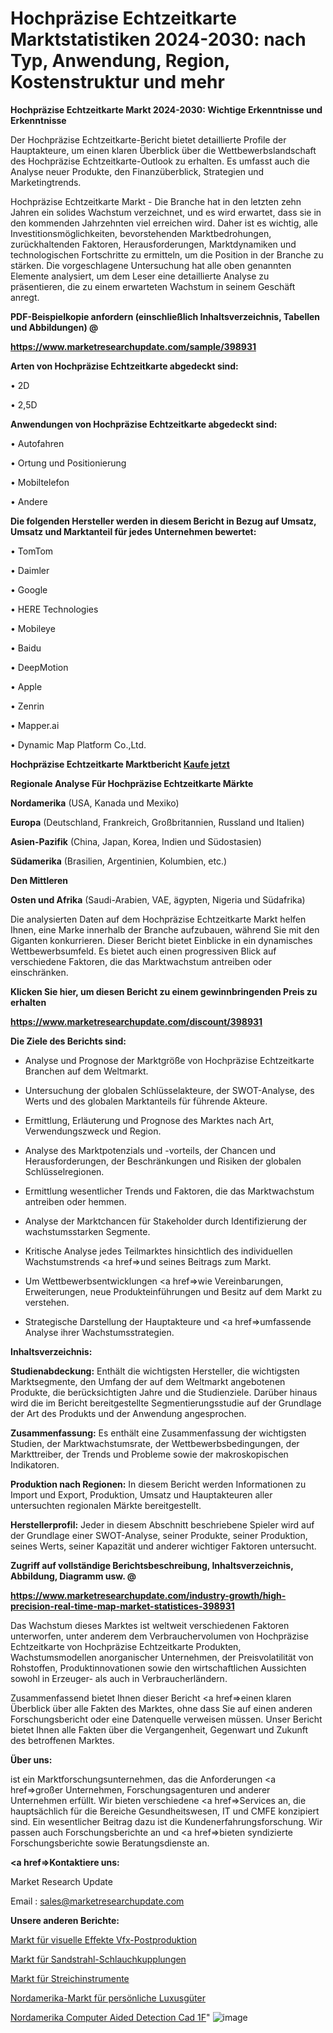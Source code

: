 # Hochpräzise Echtzeitkarte Marktstatistiken 2024-2030: nach Typ, Anwendung, Region, Kostenstruktur und mehr

<strong>Hochpräzise Echtzeitkarte Markt 2024-2030: Wichtige Erkenntnisse und Erkenntnisse</strong>

Der Hochpräzise Echtzeitkarte-Bericht bietet detaillierte Profile der Hauptakteure, um einen klaren Überblick über die Wettbewerbslandschaft des Hochpräzise Echtzeitkarte-Outlook zu erhalten. Es umfasst auch die Analyse neuer Produkte, den Finanzüberblick, Strategien und Marketingtrends.

Hochpräzise Echtzeitkarte Markt - Die Branche hat in den letzten zehn Jahren ein solides Wachstum verzeichnet, und es wird erwartet, dass sie in den kommenden Jahrzehnten viel erreichen wird. Daher ist es wichtig, alle Investitionsmöglichkeiten, bevorstehenden Marktbedrohungen, zurückhaltenden Faktoren, Herausforderungen, Marktdynamiken und technologischen Fortschritte zu ermitteln, um die Position in der Branche zu stärken. Die vorgeschlagene Untersuchung hat alle oben genannten Elemente analysiert, um dem Leser eine detaillierte Analyse zu präsentieren, die zu einem erwarteten Wachstum in seinem Geschäft anregt.



<strong><b>PDF-Beispielkopie anfordern (einschließlich Inhaltsverzeichnis, Tabellen und Abbildungen) @ </b></strong>

<strong><a href=https://www.marketresearchupdate.com/sample/398931>

<strong>https://www.marketresearchupdate.com/sample/398931</u></a></strong></strong>



<strong>Arten von Hochpräzise Echtzeitkarte abgedeckt sind:</strong>

• 2D

• 2,5D



<strong>Anwendungen von Hochpräzise Echtzeitkarte abgedeckt sind:</strong>

• Autofahren

• Ortung und Positionierung

• Mobiltelefon

• Andere



<strong>Die folgenden Hersteller werden in diesem Bericht in Bezug auf Umsatz, Umsatz und Marktanteil für jedes Unternehmen bewertet:</strong>

• TomTom

• Daimler

• Google

• HERE Technologies

• Mobileye

• Baidu

• DeepMotion

• Apple

• Zenrin

• Mapper.ai

• Dynamic Map Platform Co.,Ltd.



<strong>Hochpräzise Echtzeitkarte Marktbericht <a href=https://www.marketresearchupdate.com/buynow/398931>Kaufe jetzt</a></strong>



<strong>Regionale Analyse Für Hochpräzise Echtzeitkarte Märkte</strong>



<strong>Nordamerika</strong> (USA, Kanada und Mexiko)



<strong>Europa</strong> (Deutschland, Frankreich, Großbritannien, Russland und Italien)



<strong>Asien-Pazifik</strong> (China, Japan, Korea, Indien und Südostasien)



<strong>Südamerika</strong> (Brasilien, Argentinien, Kolumbien, etc.)



<strong>Den Mittleren</strong> 

<strong>Osten und Afrika</strong> (Saudi-Arabien, VAE, ägypten, Nigeria und Südafrika)

Die analysierten Daten auf dem Hochpräzise Echtzeitkarte Markt helfen Ihnen, eine Marke innerhalb der Branche aufzubauen, während Sie mit den Giganten konkurrieren. Dieser Bericht bietet Einblicke in ein dynamisches Wettbewerbsumfeld. Es bietet auch einen progressiven Blick auf verschiedene Faktoren, die das Marktwachstum antreiben oder einschränken.



<strong>Klicken Sie hier, um diesen Bericht zu einem gewinnbringenden Preis zu erhalten
</strong>

<strong><a href=https://www.marketresearchupdate.com/discount/398931>https://www.marketresearchupdate.com/discount/398931</b></u></strong></a>



<strong>Die Ziele des Berichts sind:</strong>

- Analyse und Prognose der Marktgröße von Hochpräzise Echtzeitkarte Branchen auf dem Weltmarkt.

- Untersuchung der globalen Schlüsselakteure, der SWOT-Analyse, des Werts und des globalen Marktanteils für führende Akteure.

- Ermittlung, Erläuterung und Prognose des Marktes nach Art, Verwendungszweck und Region.

- Analyse des Marktpotenzials und -vorteils, der Chancen und Herausforderungen, der Beschränkungen und Risiken der globalen Schlüsselregionen.

- Ermittlung wesentlicher Trends und Faktoren, die das Marktwachstum antreiben oder hemmen.

- Analyse der Marktchancen für Stakeholder durch Identifizierung der wachstumsstarken Segmente.

- Kritische Analyse jedes Teilmarktes hinsichtlich des individuellen Wachstumstrends <a href=>und</a> seines Beitrags zum Markt.

- Um Wettbewerbsentwicklungen <a href=>wie</a> Vereinbarungen, Erweiterungen, neue Produkteinführungen und Besitz auf dem Markt zu verstehen.

- Strategische Darstellung der Hauptakteure und <a href=>umfas</a>sende Analyse ihrer Wachstumsstrategien.



<strong>Inhaltsverzeichnis:</strong>



<strong>Studienabdeckung:</strong> Enthält die wichtigsten Hersteller, die wichtigsten Marktsegmente, den Umfang der auf dem Weltmarkt angebotenen Produkte, die berücksichtigten Jahre und die Studienziele. Darüber hinaus wird die im Bericht bereitgestellte Segmentierungsstudie auf der Grundlage der Art des Produkts und der Anwendung angesprochen.



<strong>Zusammenfassung:</strong> Es enthält eine Zusammenfassung der wichtigsten Studien, der Marktwachstumsrate, der Wettbewerbsbedingungen, der Markttreiber, der Trends und Probleme sowie der makroskopischen Indikatoren.



<strong>Produktion nach Regionen:</strong> In diesem Bericht werden Informationen zu Import und Export, Produktion, Umsatz und Hauptakteuren aller untersuchten regionalen Märkte bereitgestellt.



<strong>Herstellerprofil:</strong> Jeder in diesem Abschnitt beschriebene Spieler wird auf der Grundlage einer SWOT-Analyse, seiner Produkte, seiner Produktion, seines Werts, seiner Kapazität und anderer wichtiger Faktoren untersucht.



<strong><b>Zugriff auf vollständige Berichtsbeschreibung, Inhaltsverzeichnis, Abbildung, Diagramm usw. @ </b></strong>

<strong><a href=https://www.marketresearchupdate.com/industry-growth/high-precision-real-time-map-market-statistices-398931>https://www.marketresearchupdate.com/industry-growth/high-precision-real-time-map-market-statistices-398931</a></strong>

Das Wachstum dieses Marktes ist weltweit verschiedenen Faktoren unterworfen, unter anderem dem Verbrauchervolumen von Hochpräzise Echtzeitkarte von Hochpräzise Echtzeitkarte Produkten, Wachstumsmodellen anorganischer Unternehmen, der Preisvolatilität von Rohstoffen, Produktinnovationen sowie den wirtschaftlichen Aussichten sowohl in Erzeuger- als auch in Verbraucherländern.

Zusammenfassend bietet Ihnen dieser Bericht <a href=>einen</a> klaren Überblick über alle Fakten des Marktes, ohne dass Sie auf einen anderen Forschungsbericht oder eine Datenquelle verweisen müssen. Unser Bericht bietet Ihnen alle Fakten über die Vergangenheit, Gegenwart und Zukunft des betroffenen Marktes.



<strong>Über uns:</strong>

 ist ein Marktforschungsunternehmen, das die Anforderungen <a href=>großer</a> Unternehmen, Forschungsagenturen und anderer Unternehmen erfüllt. Wir bieten verschiedene <a href=>Services</a> an, die hauptsächlich für die Bereiche Gesundheitswesen, IT und CMFE konzipiert sind. Ein wesentlicher Beitrag dazu ist die Kundenerfahrungsforschung. Wir passen auch Forschungsberichte an und <a href=>bieten</a> syndizierte Forschungsberichte sowie Beratungsdienste an.



<strong><a href=>Kontaktiere uns:</a></strong>

Market Research Update

Email : sales@marketresearchupdate.com



<strong>Unsere anderen Berichte:</strong>

<a href=https://www.linkedin.com/pulse/visual-effects-vfx-post-production-market-2023-challenges>Markt für visuelle Effekte Vfx-Postproduktion</a>

<a href=https://www.linkedin.com/pulse/sandblast-hose-couplings-market-size>Markt für Sandstrahl-Schlauchkupplungen</a>

<a href=https://www.linkedin.com/pulse/strings-instrument-market-2023-remarking-enormous>Markt für Streichinstrumente</a>

<a href=https://www.linkedin.com/pulse/north-america-personal-luxury-goods-market>Nordamerika-Markt für persönliche Luxusgüter</a>

<a href=https://www.linkedin.com/pulse/north-america-computer-aided-detection-cad-1f>Nordamerika Computer Aided Detection Cad 1F</a>"
![image](https://github.com/RushikeshRI/news24analysis/assets/164026548/25b93016-71e1-46c5-8a28-a94971050e19)
